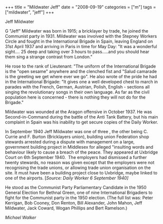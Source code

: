 +++
title = "Mildwater Jeff"
date = "2008-09-19"
categories = ["m"]
tags = ["mildwater", "jeff"]
+++

Jeff Mildwater

G "Jeff" Mildwater was born in 1915; a bricklayer by trade, he joined the Communist party in 1931. Mildwater was involved with the Stepney Workers Circle and fought in the International Brigade in Spain, leaving England on 31st April 1937 and arriving in Paris in time for May Day: "It was a wonderful sight.... 25 deep and taking over 3 hours to pass.....and you should hear them sing a strange contrast from London."

He rose to the rank of Lieutenant: "The uniform of the International Brigade is the "open sesame" anywhere and the clenched fist and "Salud camarade is the greeting we get where ever we go". He also wrote of the pride he had in the International Brigade: "It gives one a well developed chest to march in parades with the French, German, Austrian, Polish, English - sections all singing the revolutionary songs in their own language. As far as the civil population here is concerned - there is nothing they will not do for the Brigade."

Mildwater was wounded at the Aragon offensive in October 1937. He was Second-in-Command during the battle of the Anti Tank Battery, but his main complaint in Spain was his inability to get secure copies of the Daily Worker.

In September 1940 Jeff Mildwater was one of three , the other being C. Currie and F. Burton (Bricklayers union), building union Federation shop stewards arrested during a dispute with management on a large, government building project in Middlesex for alleged "insulting words and behaviour likely to cause a breach of the peace. They appeared at Uxbridge Court on 6th September 1940.  The employers had dismissed a further twenty stewards, no reason was given except that the employers were not recognising the trade unions, or allowing trade union organisation on the site. It must have been a building project close to Uxbridge, maybe linked to one of the airports. \[_Source: Daily Worker 6 September 1940\]_

He stood as the Communist Party Parliamentary Candidate in the 1950 General Election for Bethnal Green, one of nine International Brigadiers to fight for the Communist party in the 1950 election. (The full list was: Peter Kerrigan, Bob Cooney, Don Renton, Bill Alexander, John Mahon, Jeff Mildwater, Jack Coward, Wogan Phillips and Bert Ramelson.)

_Michael Walker_
